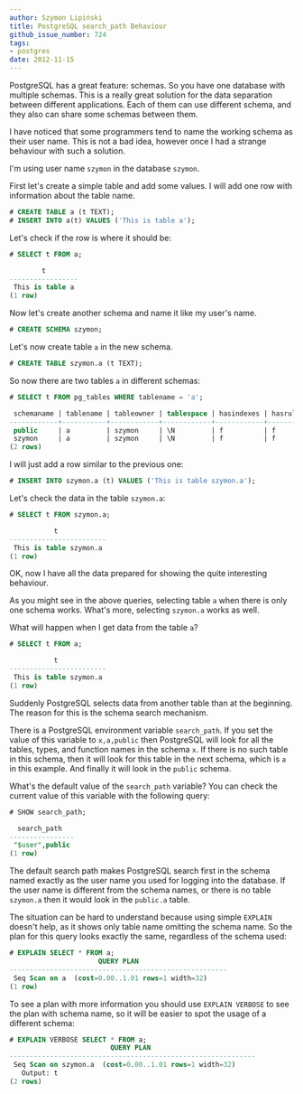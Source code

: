 ```yaml
---
author: Szymon Lipiński
title: PostgreSQL search_path Behaviour
github_issue_number: 724
tags:
- postgres
date: 2012-11-15
---
```


PostgreSQL has a great feature: schemas. So you have one database with multiple schemas. This is a really great solution for the data separation between different applications. Each of them can use different schema, and they also can share some schemas between them.

I have noticed that some programmers tend to name the working schema as their user name. This is not a bad idea, however once I had a strange behaviour with such a solution.

I'm using user name `szymon` in the database `szymon`.

First let's create a simple table and add some values. I will add one row with information about the table name.

```sql
# CREATE TABLE a (t TEXT);
# INSERT INTO a(t) VALUES ('This is table a');
```

Let's check if the row is where it should be:

```sql
# SELECT t FROM a;

        t
-----------------
 This is table a
(1 row)
```

Now let's create another schema and name it like my user's name.

```sql
# CREATE SCHEMA szymon;
```

Let's now create table `a` in the new schema.

```sql
# CREATE TABLE szymon.a (t TEXT);
```

So now there are two tables `a` in different schemas:

```sql
# SELECT t FROM pg_tables WHERE tablename = 'a';

 schemaname | tablename | tableowner | tablespace | hasindexes | hasrules | hastriggers
------------+-----------+------------+------------+------------+----------+-------------
 public     | a         | szymon     | \N         | f          | f        | f
 szymon     | a         | szymon     | \N         | f          | f        | f
(2 rows)
```

I will just add a row similar to the previous one:

```sql
# INSERT INTO szymon.a (t) VALUES ('This is table szymon.a');
```

Let's check the data in the table `szymon.a`:

```sql
# SELECT t FROM szymon.a;

           t
------------------------
 This is table szymon.a
(1 row)
```

OK, now I have all the data prepared for showing the quite interesting behaviour.

As you might see in the above queries, selecting table `a` when there is only one schema works. What's more, selecting `szymon.a` works as well.

What will happen when I get data from the table `a`?

```sql
# SELECT t FROM a;

           t
------------------------
 This is table szymon.a
(1 row)
```

Suddenly PostgreSQL selects data from another table than at the beginning. The reason for this is the schema search mechanism.

There is a PostgreSQL environment variable `search_path`. If you set the value of this variable to `x,a,public` then PostgreSQL will look for all the tables, types, and function names in the schema `x`. If there is no such table in this schema, then it will look for this table in the next schema, which is `a` in this example. And finally it will look in the `public` schema.

What's the default value of the `search_path` variable? You can check the current value of this variable with the following query:

```sql
# SHOW search_path;

  search_path
----------------
 "$user",public
(1 row)
```

The default search path makes PostgreSQL search first in the schema named exactly as the user name you used for logging into the database. If the user name is different from the schema names, or there is no table `szymon.a` then it would look in the `public.a` table.

The situation can be hard to understand because using simple `EXPLAIN` doesn't help, as it shows only table name omitting the schema name. So the plan for this query looks exactly the same, regardless of the schema used:

```sql
# EXPLAIN SELECT * FROM a;
                      QUERY PLAN
------------------------------------------------------
 Seq Scan on a  (cost=0.00..1.01 rows=1 width=32)
(1 row)
```

To see a plan with more information you should use `EXPLAIN VERBOSE` to see the plan with schema name, so it will be easier to spot the usage of a different schema:

```sql
# EXPLAIN VERBOSE SELECT * FROM a;
                         QUERY PLAN
-------------------------------------------------------------
 Seq Scan on szymon.a  (cost=0.00..1.01 rows=1 width=32)
   Output: t
(2 rows)
```
